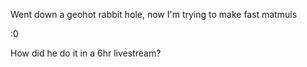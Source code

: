 Went down a geohot rabbit hole, now I'm trying to make fast matmuls

:0

How did he do it in a 6hr livestream?
